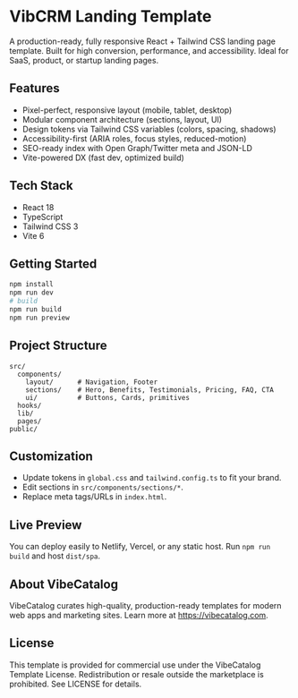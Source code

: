 # VibCRM Landing Template

A production-ready, fully responsive React + Tailwind CSS landing page template. Built for high conversion, performance, and accessibility. Ideal for SaaS, product, or startup landing pages.

## Features
- Pixel-perfect, responsive layout (mobile, tablet, desktop)
- Modular component architecture (sections, layout, UI)
- Design tokens via Tailwind CSS variables (colors, spacing, shadows)
- Accessibility-first (ARIA roles, focus styles, reduced-motion)
- SEO-ready index with Open Graph/Twitter meta and JSON-LD
- Vite-powered DX (fast dev, optimized build)

## Tech Stack
- React 18
- TypeScript
- Tailwind CSS 3
- Vite 6

## Getting Started
```bash
npm install
npm run dev
# build
npm run build
npm run preview
```

## Project Structure
```
src/
  components/
    layout/      # Navigation, Footer
    sections/    # Hero, Benefits, Testimonials, Pricing, FAQ, CTA
    ui/          # Buttons, Cards, primitives
  hooks/
  lib/
  pages/
public/
```

## Customization
- Update tokens in `global.css` and `tailwind.config.ts` to fit your brand.
- Edit sections in `src/components/sections/*`.
- Replace meta tags/URLs in `index.html`.

## Live Preview
You can deploy easily to Netlify, Vercel, or any static host. Run `npm run build` and host `dist/spa`.

## About VibeCatalog
VibeCatalog curates high-quality, production-ready templates for modern web apps and marketing sites. Learn more at https://vibecatalog.com.

## License
This template is provided for commercial use under the VibeCatalog Template License. Redistribution or resale outside the marketplace is prohibited. See LICENSE for details.


